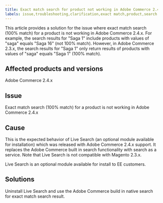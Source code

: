 ```yaml
---
title: Exact match search for product not working in Adobe Commerce 2.4.4
labels: issue,troubleshooting,clarification,exact match,product,search result,behavior change,values,attributes,2.4.x
---
```


This article provides a solution for the issue where exact match search (100% match) for a product is not working in Adobe Commerce 2.4.x. For example, the search results for "Saga 1" include products with values of "saga" equals "Saga 16" (not 100% match). However, in Adobe Commerce 2.3.x, the search results for "Saga 1" only return results of products with values of "saga" equals "Saga 1" (100% match).

## Affected products and versions

Adobe Commerce 2.4.x

## Issue

Exact match search (100% match) for a product is not working in Adobe Commerce 2.4.x

## Cause

This is the expected behavior of Live Search (an optional module available for installation) which was released with Adobe Commerce 2.4.x support. It replaces the Adobe Commerce built in search functionality with search as a service. Note that Live Search is not compatible with Magento 2.3.x.

Live Search is an optional module available for install to EE customers.

## Solutions

Uninstall Live Search and use the Adobe Commerce build in native search for exact match search result.
